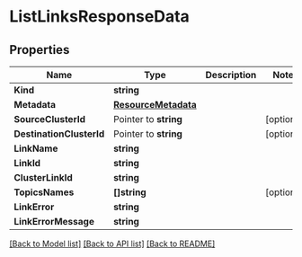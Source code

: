 # ListLinksResponseData

## Properties

Name | Type | Description | Notes
------------ | ------------- | ------------- | -------------
**Kind** | **string** |  | 
**Metadata** | [**ResourceMetadata**](ResourceMetadata.md) |  | 
**SourceClusterId** | Pointer to **string** |  | [optional] 
**DestinationClusterId** | Pointer to **string** |  | [optional] 
**LinkName** | **string** |  | 
**LinkId** | **string** |  | 
**ClusterLinkId** | **string** |  | 
**TopicsNames** | **[]string** |  | [optional] 
**LinkError** | **string** |  | 
**LinkErrorMessage** | **string** |  | 

[[Back to Model list]](../README.md#documentation-for-models) [[Back to API list]](../README.md#documentation-for-api-endpoints) [[Back to README]](../README.md)


